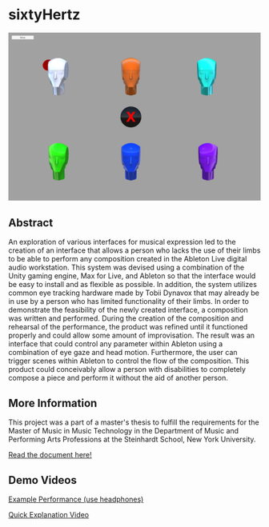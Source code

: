 # sixtyHertz
<img alt="The sixtyHertz interface." src="https://github.com/boomninjavanish/media/blob/master/sixtyHertzUnityInterfaceHeadSelected.png" width="700" />

## Abstract
An exploration of various interfaces for musical expression led to the creation of an interface that allows a person who lacks the use of their limbs to be able to perform any composition created in the Ableton Live digital audio workstation. This system was devised using a combination of the Unity gaming engine, Max for Live, and Ableton so that the interface would be easy to install and as flexible as possible. In addition, the system utilizes common eye tracking hardware made by Tobii Dynavox that may already be in use by a person who has limited functionality of their limbs. In order to demonstrate the feasibility of the newly created interface, a composition was written and performed. During the creation of the composition and rehearsal of the performance, the product was refined until it functioned properly and could allow some amount of improvisation. The result was an interface that could control any parameter within Ableton using a combination of eye gaze and head motion. Furthermore, the user can trigger scenes within Ableton to control the flow of the composition. This product could conceivably allow a person with disabilities to completely compose a piece and perform it without the aid of another person.

## More Information
This project was a part of a master's thesis to fulfill the requirements for the Master of Music in Music Technology in the Department of Music and Performing Arts Professions at the Steinhardt School, New York University. 

[Read the document here!](https://github.com/boomninjavanish/sixtyHertz/blob/master/matthewDunlapMastersThesis.pdf)

## Demo Videos

[Example Performance (use headphones)](https://vimeo.com/413004326)

[Quick Explanation Video](https://vimeo.com/413027865)

